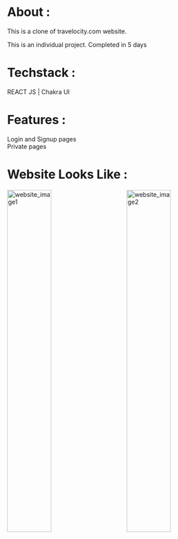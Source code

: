 
# About :
 This is a clone of travelocity.com website.
 
 This is an individual project. Completed in 5 days
 
# Techstack :
  REACT JS | Chakra UI

# Features :
  Login and Signup pages
  <br/>
  Private pages

# Website Looks Like :
<img align="left" width="45%" src="https://user-images.githubusercontent.com/105987614/207080600-0f945121-fc63-4c69-9984-8d494cef4364.jpg" alt="website_image1" />
<img align="right" width="45%" src="https://user-images.githubusercontent.com/105987614/207080611-6d28c28b-0052-409d-be79-0b01c916b0b7.jpg" alt="website_image2" />

<!-- ![travel1](https://user-images.githubusercontent.com/105987614/207080600-0f945121-fc63-4c69-9984-8d494cef4364.jpg)
![travel2](https://user-images.githubusercontent.com/105987614/207080611-6d28c28b-0052-409d-be79-0b01c916b0b7.jpg) -->
